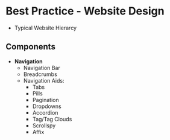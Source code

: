 # Best Practice - Website Design

* Typical Website Hierarcy

## Components

* **Navigation**
  * Navigation Bar
  * Breadcrumbs
  * Navigation Aids:
    * Tabs
    * Pills
    * Pagination
    * Dropdowns
    * Accordion
    * Tag/Tag Clouds
    * Scrollspy
    * Affix
